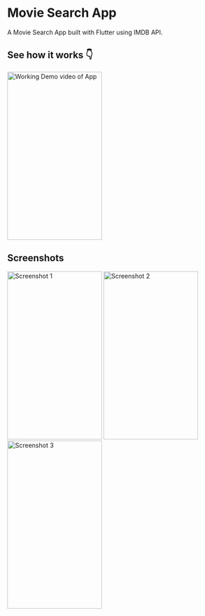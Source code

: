 # Movie Search App

A Movie Search App built with Flutter using IMDB API.

## See how it works 👇

<img src = "https://user-images.githubusercontent.com/50130301/132942606-acbf3c4f-878f-4db9-bd27-b59c86ed0882.gif" height = "384" width = "216" alt = "Working Demo video of App"/>

## Screenshots

<img src = "https://user-images.githubusercontent.com/50130301/132942304-271eecbe-40b0-41e9-8b8e-140e3390aa6b.jpeg" height = "384" width = "216" alt = "Screenshot 1"/>
<img src = "https://user-images.githubusercontent.com/50130301/132942340-fc6ed6a7-cb01-49c8-ad4f-a235a410f2ef.jpeg" height = "384" width = "216" alt = "Screenshot 2"/>
<img src = "https://user-images.githubusercontent.com/50130301/132942347-d90ee44f-903d-4008-af57-114426859cf4.jpeg" height = "384" width = "216" alt = "Screenshot 3"/>
